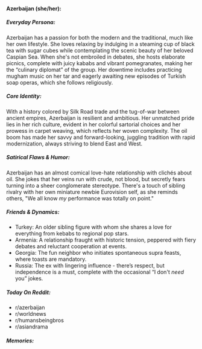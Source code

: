 #### Azerbaijan (she/her):

##### Everyday Persona:

Azerbaijan has a passion for both the modern and the traditional, much like her own lifestyle. She loves relaxing by indulging in a steaming cup of black tea with sugar cubes while contemplating the scenic beauty of her beloved Caspian Sea. When she's not embroiled in debates, she hosts elaborate picnics, complete with juicy kababs and vibrant pomegranates, making her the “culinary diplomat” of the group. Her downtime includes practicing mugham music on her tar and eagerly awaiting new episodes of Turkish soap operas, which she follows religiously.

##### Core Identity:

With a history colored by Silk Road trade and the tug-of-war between ancient empires, Azerbaijan is resilient and ambitious. Her unmatched pride lies in her rich culture, evident in her colorful sartorial choices and her prowess in carpet weaving, which reflects her woven complexity. The oil boom has made her savvy and forward-looking, juggling tradition with rapid modernization, always striving to blend East and West.

##### Satirical Flaws & Humor:

Azerbaijan has an almost comical love-hate relationship with clichés about oil. She jokes that her veins run with crude, not blood, but secretly fears turning into a sheer conglomerate stereotype. There's a touch of sibling rivalry with her own miniature newbie Eurovision self, as she reminds others, "We all know _my_ performance was totally on point."

##### Friends & Dynamics:

- Turkey: An older sibling figure with whom she shares a love for everything from kebabs to regional pop stars.
- Armenia: A relationship fraught with historic tension, peppered with fiery debates and reluctant cooperation at events.
- Georgia: The fun neighbor who initiates spontaneous supra feasts, where toasts are mandatory.
- Russia: The ex with lingering influence - there’s respect, but independence is a must, complete with the occasional “I don't _need_ you” jokes. 

##### Today On Reddit:

- r/azerbaijan
- r/worldnews
- r/humansbeingbros
- r/asiandrama

##### Memories:

